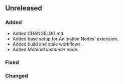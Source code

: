 ## Unreleased

### Added

- Added CHANGELOG.md.
- Added base setup for Animation Nodes' extension.
- Added build and stale workflows.
- Added *Material Instancer* node.

### Fixed


### Changed
